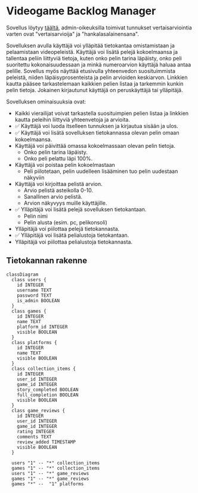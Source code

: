 # Videogame Backlog Manager
Sovellus löytyy [täältä](https://videogame-backlog-manager.herokuapp.com/), admin-oikeuksilla toimivat tunnukset vertaisarviointia varten ovat "vertaisarvioija" ja "hankalasalainensana".

Sovelluksen avulla käyttäjä voi ylläpitää tietokantaa omistamistaan ja pelaamistaan videopeleistä. Käyttäjä voi lisätä pelejä kokoelmaansa ja tallentaa peliin liittyviä tietoja, kuten onko pelin tarina läpäisty, onko peli suoritettu kokonaisuudessaan ja minkä numeroarvion käyttäjä haluaa antaa pelille. Sovellus myös näyttää etusivulla yhteenvedon suosituimmista peleistä, niiden läpäisyprosenteista ja pelin arvioiden keskiarvon. Linkkien kautta pääsee tarkastelemaan kaikkien pelien listaa ja tarkemmin kunkin pelin tietoja. Jokainen kirjautunut käyttäjä on peruskäyttäjä tai ylläpitäjä.

Sovelluksen ominaisuuksia ovat:
- Kaikki vierailijat voivat tarkastella suosituimpien pelien listaa ja linkkien kautta peleihin liittyviä yhteenvetoja ja arvioita.
- ✅ Käyttäjä voi luoda itselleen tunnuksen ja kirjautua sisään ja ulos.
- ✅ Käyttäjä voi lisätä sovelluksen tietokannassa olevan pelin omaan kokoelmaansa.
- Käyttäjä voi päivittää omassa kokoelmassaan olevan pelin tietoja.
  - Onko pelin tarina läpäisty.
  - Onko peli pelattu läpi 100%.
- Käyttäjä voi poistaa pelin kokoelmastaan
  - Peli piilotetaan, pelin uudelleen lisääminen tuo pelin uudestaan näkyviin
- Käyttäjä voi kirjoittaa pelistä arvion.
  - Arvio pelistä asteikolla 0-10.
  - Sanallinen arvio pelistä.
  - Arvion näkyvyys muille käyttäjille.
- ✅ Ylläpitäjä voi lisätä pelejä sovelluksen tietokantaan.
  - Pelin nimi
  - Pelin alusta (esim. pc, pelikonsoli)
- Ylläpitäjä voi piilottaa pelejä tietokannasta.
- ✅ Ylläpitäjä voi lisätä pelialustoja tietokantaan.
- Ylläpitäjä voi piilottaa pelialustoja tietokannasta.

## Tietokannan rakenne
```mermaid
classDiagram
  class users {
    id INTEGER
    username TEXT
    password TEXT
    is_admin BOOLEAN
  }
  class games {
    id INTEGER
    name TEXT
    platform_id INTEGER
    visible BOOLEAN
  }
  class platforms {
    id INTEGER
    name TEXT
    visible BOOLEAN
  }
  class collection_items {
    id INTEGER
    user_id INTEGER
    game_id INTEGER
    story_completed BOOLEAN
    full_completion BOOLEAN
    visible BOOLEAN
  }
  class game_reviews {
    id INTEGER
    user_id INTEGER
    game_id INTEGER
    rating INTEGER
    comments TEXT
    review_added TIMESTAMP
    visible BOOLEAN
  }

  users "1" -- "*" collection_items
  games "1" -- "*" collection_items
  users "1" -- "*" game_reviews
  games "1" -- "*" game_reviews
  games "*" --  "1" platforms
```